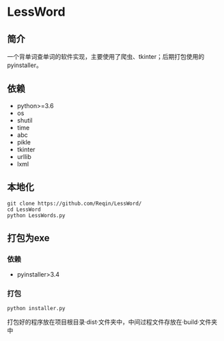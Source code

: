 # LessWord
## 简介
一个背单词查单词的软件实现，主要使用了爬虫、tkinter；后期打包使用的pyinstaller。
## 依赖
* python>=3.6
* os
* shutil
* time
* abc
* pikle
* tkinter
* urllib
* lxml
## 本地化
```
git clone https://github.com/Reqin/LessWord/
cd LessWord
python LessWords.py
```
## 打包为exe
### 依赖
* pyinstaller>3.4
### 打包
```
python installer.py
```
打包好的程序放在项目根目录·dist·文件夹中，中间过程文件存放在·build·文件夹中
